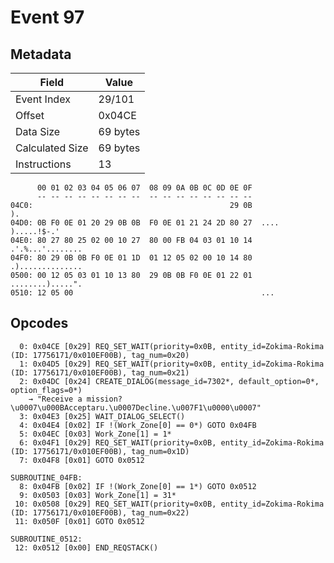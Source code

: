 # Event 97

## Metadata

| Field           | Value    |
|-----------------|----------|
| Event Index     | 29/101   |
| Offset          | 0x04CE   |
| Data Size       | 69 bytes |
| Calculated Size | 69 bytes |
| Instructions    | 13       |

```
      00 01 02 03 04 05 06 07  08 09 0A 0B 0C 0D 0E 0F
      -- -- -- -- -- -- -- --  -- -- -- -- -- -- -- --
04C0:                                            29 0B                ).
04D0: 0B F0 0E 01 20 29 0B 0B  F0 0E 01 21 24 2D 80 27  .... ).....!$-.'
04E0: 80 27 80 25 02 00 10 27  80 00 FB 04 03 01 10 14  .'.%...'........
04F0: 80 29 0B 0B F0 0E 01 1D  01 12 05 02 00 10 14 80  .)..............
0500: 00 12 05 03 01 10 13 80  29 0B 0B F0 0E 01 22 01  ........).....".
0510: 12 05 00                                          ...             
```

## Opcodes

```
  0: 0x04CE [0x29] REQ_SET_WAIT(priority=0x0B, entity_id=Zokima-Rokima (ID: 17756171/0x010EF00B), tag_num=0x20)
  1: 0x04D5 [0x29] REQ_SET_WAIT(priority=0x0B, entity_id=Zokima-Rokima (ID: 17756171/0x010EF00B), tag_num=0x21)
  2: 0x04DC [0x24] CREATE_DIALOG(message_id=7302*, default_option=0*, option_flags=0*)
    → "Receive a mission?\u0007\u000BAcceptaru.\u0007Decline.\u007F1\u0000\u0007"
  3: 0x04E3 [0x25] WAIT_DIALOG_SELECT()
  4: 0x04E4 [0x02] IF !(Work_Zone[0] == 0*) GOTO 0x04FB
  5: 0x04EC [0x03] Work_Zone[1] = 1*
  6: 0x04F1 [0x29] REQ_SET_WAIT(priority=0x0B, entity_id=Zokima-Rokima (ID: 17756171/0x010EF00B), tag_num=0x1D)
  7: 0x04F8 [0x01] GOTO 0x0512

SUBROUTINE_04FB:
  8: 0x04FB [0x02] IF !(Work_Zone[0] == 1*) GOTO 0x0512
  9: 0x0503 [0x03] Work_Zone[1] = 31*
 10: 0x0508 [0x29] REQ_SET_WAIT(priority=0x0B, entity_id=Zokima-Rokima (ID: 17756171/0x010EF00B), tag_num=0x22)
 11: 0x050F [0x01] GOTO 0x0512

SUBROUTINE_0512:
 12: 0x0512 [0x00] END_REQSTACK()
```
